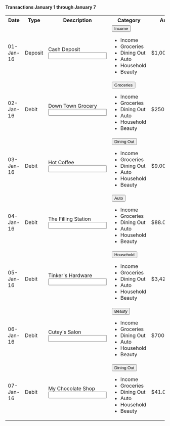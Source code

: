 
<h4 id="grid2Label">
  Transactions January 1 through January 7
</h4>
<table role="grid"
       aria-labelledby="grid2Label"
       class="data">
  <tbody>
    <tr>
      <th aria-sort="ascending">
        <span tabindex="-1" role="button">
          Date
        </span>
      </th>
      <th tabindex="-1">
        Type
      </th>
      <th tabindex="-1">
        Description
      </th>
      <th tabindex="-1">
        Category
      </th>
      <th aria-sort="none">
        <span tabindex="-1" role="button">
          Amount
        </span>
      </th>
      <th tabindex="-1">
        Balance
      </th>
    </tr>
    <tr>
      <td tabindex="-1">
        01-Jan-16
      </td>
      <td tabindex="-1">
        Deposit
      </td>
      <td>
        <div class="editable-text">
          <span class="edit-text-button"
                tabindex="-1"
                role="button">
            Cash Deposit
          </span>
          <input class="edit-text-input hidden"
                 tabindex="-1"
                 value="">
        </div>
      </td>
      <td class="menu-wrapper">
        <button tabindex="-1"
                aria-haspopup="true"
                aria-controls="menu1">
          Income
        </button>
        <ul role="menu" id="menu1">
          <li role="menuitem">
            Income
          </li>
          <li role="menuitem">
            Groceries
          </li>
          <li role="menuitem">
            Dining Out
          </li>
          <li role="menuitem">
            Auto
          </li>
          <li role="menuitem">
            Household
          </li>
          <li role="menuitem">
            Beauty
          </li>
        </ul>
      </td>
      <td tabindex="-1">
        $1,000,000.00
      </td>
      <td tabindex="-1">
        $1,000,000.00
      </td>
    </tr>
    <tr>
      <td tabindex="-1">
        02-Jan-16
      </td>
      <td tabindex="-1">
        Debit
      </td>
      <td>
        <div class="editable-text">
          <span class="edit-text-button"
                tabindex="-1"
                role="button">
            Down Town
            Grocery
          </span>
          <input class="edit-text-input hidden"
                 tabindex="-1"
                 value="">
        </div>
      </td>
      <td class="menu-wrapper">
        <button tabindex="-1"
                aria-haspopup="true"
                aria-controls="menu2">
          Groceries
        </button>
        <ul role="menu" id="menu2">
          <li role="menuitem">
            Income
          </li>
          <li role="menuitem">
            Groceries
          </li>
          <li role="menuitem">
            Dining Out
          </li>
          <li role="menuitem">
            Auto
          </li>
          <li role="menuitem">
            Household
          </li>
          <li role="menuitem">
            Beauty
          </li>
        </ul>
      </td>
      <td tabindex="-1">
        $250.00
      </td>
      <td tabindex="-1">
        $999,750.00
      </td>
    </tr>
    <tr>
      <td tabindex="-1">
        03-Jan-16
      </td>
      <td tabindex="-1">
        Debit
      </td>
      <td>
        <div class="editable-text">
          <span class="edit-text-button"
                tabindex="-1"
                role="button">
            Hot Coffee
          </span>
          <input class="edit-text-input hidden"
                 tabindex="-1"
                 value="">
        </div>
      </td>
      <td class="menu-wrapper">
        <button tabindex="-1"
                aria-haspopup="true"
                aria-controls="menu3">
          Dining Out
        </button>
        <ul role="menu" id="menu3">
          <li role="menuitem">
            Income
          </li>
          <li role="menuitem">
            Groceries
          </li>
          <li role="menuitem">
            Dining Out
          </li>
          <li role="menuitem">
            Auto
          </li>
          <li role="menuitem">
            Household
          </li>
          <li role="menuitem">
            Beauty
          </li>
        </ul>
      </td>
      <td tabindex="-1">
        $9.00
      </td>
      <td tabindex="-1">
        $999,741.00
      </td>
    </tr>
    <tr>
      <td tabindex="-1">
        04-Jan-16
      </td>
      <td tabindex="-1">
        Debit
      </td>
      <td>
        <div class="editable-text">
          <span class="edit-text-button"
                tabindex="-1"
                role="button">
            The Filling
            Station
          </span>
          <input class="edit-text-input hidden"
                 tabindex="-1"
                 value="">
        </div>
      </td>
      <td class="menu-wrapper">
        <button tabindex="-1"
                aria-haspopup="true"
                aria-controls="menu4">
          Auto
        </button>
        <ul role="menu" id="menu4">
          <li role="menuitem">
            Income
          </li>
          <li role="menuitem">
            Groceries
          </li>
          <li role="menuitem">
            Dining Out
          </li>
          <li role="menuitem">
            Auto
          </li>
          <li role="menuitem">
            Household
          </li>
          <li role="menuitem">
            Beauty
          </li>
        </ul>
      </td>
      <td tabindex="-1">
        $88.00
      </td>
      <td tabindex="-1">
        $999,653.00
      </td>
    </tr>
    <tr>
      <td tabindex="-1">
        05-Jan-16
      </td>
      <td tabindex="-1">
        Debit
      </td>
      <td>
        <div class="editable-text">
          <span class="edit-text-button"
                tabindex="-1"
                role="button">
            Tinker's
            Hardware
          </span>
          <input class="edit-text-input hidden"
                 tabindex="-1"
                 value="">
        </div>
      </td>
      <td class="menu-wrapper">
        <button tabindex="-1"
                aria-haspopup="true"
                aria-controls="menu5">
          Household
        </button>
        <ul role="menu" id="menu5">
          <li role="menuitem">
            Income
          </li>
          <li role="menuitem">
            Groceries
          </li>
          <li role="menuitem">
            Dining Out
          </li>
          <li role="menuitem">
            Auto
          </li>
          <li role="menuitem">
            Household
          </li>
          <li role="menuitem">
            Beauty
          </li>
        </ul>
      </td>
      <td tabindex="-1">
        $3,421.00
      </td>
      <td tabindex="-1">
        $996,232.00
      </td>
    </tr>
    <tr>
      <td tabindex="-1">
        06-Jan-16
      </td>
      <td tabindex="-1">
        Debit
      </td>
      <td>
        <div class="editable-text">
          <span class="edit-text-button"
                tabindex="-1"
                role="button">
            Cutey's Salon
          </span>
          <input class="edit-text-input hidden"
                 tabindex="-1"
                 value="">
        </div>
      </td>
      <td class="menu-wrapper">
        <button tabindex="-1"
                aria-haspopup="true"
                aria-controls="menu6">
          Beauty
        </button>
        <ul role="menu" id="menu6">
          <li role="menuitem">
            Income
          </li>
          <li role="menuitem">
            Groceries
          </li>
          <li role="menuitem">
            Dining Out
          </li>
          <li role="menuitem">
            Auto
          </li>
          <li role="menuitem">
            Household
          </li>
          <li role="menuitem">
            Beauty
          </li>
        </ul>
      </td>
      <td tabindex="-1">
        $700.00
      </td>
      <td tabindex="-1">
        $995,532.00
      </td>
    </tr>
    <tr>
      <td tabindex="-1">
        07-Jan-16
      </td>
      <td tabindex="-1">
        Debit
      </td>
      <td>
        <div class="editable-text">
          <span class="edit-text-button"
                tabindex="-1"
                role="button">
            My Chocolate
            Shop
          </span>
          <input class="edit-text-input hidden"
                 tabindex="-1"
                 value="">
        </div>
      </td>
      <td class="menu-wrapper">
        <button tabindex="-1"
                aria-haspopup="true"
                aria-controls="menu7">
          Dining Out
        </button>
        <ul role="menu" id="menu7">
          <li role="menuitem">
            Income
          </li>
          <li role="menuitem">
            Groceries
          </li>
          <li role="menuitem">
            Dining Out
          </li>
          <li role="menuitem">
            Auto
          </li>
          <li role="menuitem">
            Household
          </li>
          <li role="menuitem">
            Beauty
          </li>
        </ul>
      </td>
      <td tabindex="-1">
        $41.00
      </td>
      <td tabindex="-1">
        $995,491.00
      </td>
    </tr>
  </tbody>
</table>